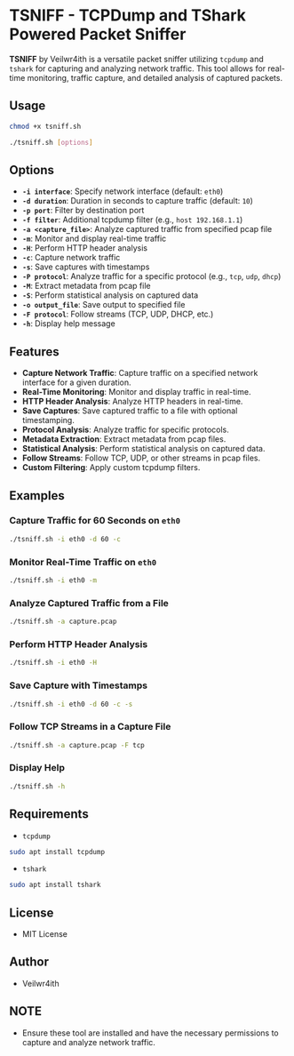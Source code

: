 # TSNIFF - TCPDump and TShark Powered Packet Sniffer

**TSNIFF** by Veilwr4ith is a versatile packet sniffer utilizing `tcpdump` and `tshark` for capturing and analyzing network traffic. This tool allows for real-time monitoring, traffic capture, and detailed analysis of captured packets.

## Usage

```bash
chmod +x tsniff.sh
```

```bash
./tsniff.sh [options]
```

## Options

- **`-i interface`**: Specify network interface (default: `eth0`)
- **`-d duration`**: Duration in seconds to capture traffic (default: `10`)
- **`-p port`**: Filter by destination port
- **`-f filter`**: Additional tcpdump filter (e.g., `host 192.168.1.1`)
- **`-a <capture_file>`**: Analyze captured traffic from specified pcap file
- **`-m`**: Monitor and display real-time traffic
- **`-H`**: Perform HTTP header analysis
- **`-c`**: Capture network traffic
- **`-s`**: Save captures with timestamps
- **`-P protocol`**: Analyze traffic for a specific protocol (e.g., `tcp`, `udp`, `dhcp`)
- **`-M`**: Extract metadata from pcap file
- **`-S`**: Perform statistical analysis on captured data
- **`-o output_file`**: Save output to specified file
- **`-F protocol`**: Follow streams (TCP, UDP, DHCP, etc.)
- **`-h`**: Display help message

## Features

- **Capture Network Traffic**: Capture traffic on a specified network interface for a given duration.
- **Real-Time Monitoring**: Monitor and display traffic in real-time.
- **HTTP Header Analysis**: Analyze HTTP headers in real-time.
- **Save Captures**: Save captured traffic to a file with optional timestamping.
- **Protocol Analysis**: Analyze traffic for specific protocols.
- **Metadata Extraction**: Extract metadata from pcap files.
- **Statistical Analysis**: Perform statistical analysis on captured data.
- **Follow Streams**: Follow TCP, UDP, or other streams in pcap files.
- **Custom Filtering**: Apply custom tcpdump filters.

## Examples

### Capture Traffic for 60 Seconds on `eth0`

```bash
./tsniff.sh -i eth0 -d 60 -c
```

### Monitor Real-Time Traffic on `eth0`

```bash
./tsniff.sh -i eth0 -m
```

### Analyze Captured Traffic from a File

```bash
./tsniff.sh -a capture.pcap
```

### Perform HTTP Header Analysis

```bash
./tsniff.sh -i eth0 -H
```

### Save Capture with Timestamps

```bash
./tsniff.sh -i eth0 -d 60 -c -s
```

### Follow TCP Streams in a Capture File

```bash
./tsniff.sh -a capture.pcap -F tcp
```

### Display Help

```bash
./tsniff.sh -h
```

## Requirements

- `tcpdump`

```bash
sudo apt install tcpdump
```
- `tshark`

```bash
sudo apt install tshark
```

## License

- MIT License

## Author

- Veilwr4ith

## NOTE

- Ensure these tool are installed and have the necessary permissions to capture and analyze network traffic.
